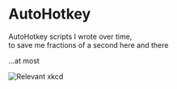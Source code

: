# AutoHotkey

AutoHotkey scripts I wrote over time, <br />
to save me fractions of a second here and there

...at most

![Relevant xkcd](https://imgs.xkcd.com/comics/automation.png)